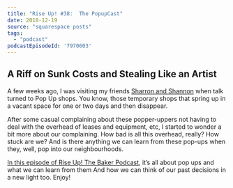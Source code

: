 ```yaml
---
title: "Rise Up! #38:  The PopupCast"
date: 2018-12-19
source: "squarespace posts"
tags: 
  - "podcast"
podcastEpisodeId: '7970603'
---
```

## A Riff on Sunk Costs and Stealing Like an Artist

A few weeks ago, I was visiting my friends [Sharron and Shannon](https://www.facebook.com/Magpies-Kitchen-160923457284959/) when talk turned to Pop Up shops. You know, those temporary shops that spring up in a vacant space for one or two days and then disappear.

After some casual complaining about these popper-uppers not having to deal with the overhead of leases and equipment, etc, I started to wonder a bit more about our complaining. How bad is all this overhead, really? How stuck are we? And is there anything we can learn from these pop-ups when they, well, pop into our neighbourhoods.

[In this episode of Rise Up! The Baker Podcast](http://riseuppod.com/rise-up-38-the-popupcast-thoughts-about-sunk-costs-and-stealing-like-an-artist), it’s all about pop ups and what we can learn from them And how we can think of our past decisions in a new light too. Enjoy!

